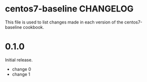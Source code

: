 # centos7-baseline CHANGELOG

This file is used to list changes made in each version of the centos7-baseline cookbook.

# 0.1.0

Initial release.

- change 0
- change 1

